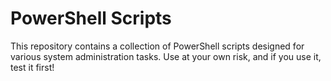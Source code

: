 # PowerShell Scripts

This repository contains a collection of PowerShell scripts designed for various system administration tasks. Use at your own risk, and if you use it, test it first!

